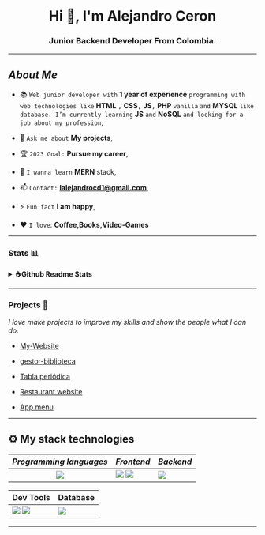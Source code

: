 <h1 align="center">Hi 👋, I'm Alejandro Ceron</h1>
<h3 align="center">Junior Backend Developer From Colombia.</h3>

---

## *About Me*

- 📚 `Web junior developer with` **1 year of experience** `programming with web technologies like` **HTML** `,` **CSS**`,` **JS**`,` **PHP** `vanilla` `and` **MYSQL** `like database. I’m currently learning` **JS** `and` **NoSQL** `and looking for a job about my profession`,

- 💬 `Ask me about` **My projects**,

- 🏆 `2023 Goal:` **Pursue my career**,

- 🏫 `I wanna learn` **MERN** stack,

- 📫 `Contact:` **lalejandrocd1@gmail.com**,

- ⚡ `Fun fact` **I am happy**,

- ❤️ `I love`: **Coffee,Books,Video-Games**

<!-- --- -->

<!-- ## *Support Me:* -->

<!-- [![ko-fi](https://ko-fi.com/img/githubbutton_sm.svg)](https://ko-fi.com/F1F5ONIGX) -->

---

### Stats 📊

<details>
<summary> <b> ☕Github Readme Stats</b></summary>
<br>
<p align="center">
<img height="180em" src="https://github-readme-stats.vercel.app/api/top-langs?username=lalejandrocd&show_icons=true&locale=en&layout=compact&theme=gotham" alt="lalejandrocd" />
&nbsp;<img height="180oem" src="https://github-readme-stats.vercel.app/api?username=lalejandrocd&show_icons=true&locale=en&theme=gotham&hide_border=false" alt="lalejandrocd" />
<img height="180oem" src="https://github-readme-streak-stats.herokuapp.com/?user=lalejandrocd&theme=gotham" alt="lalejandrocd" />
</p>
</details>

---

### Projects 💪
_I love make projects to improve my skills and show the people what I can do._

- [My-Website](https://github.com/lAlejandrocd/portafolio.git)

- [gestor-biblioteca](https://github.com/lAlejandrocd/gestor_biblioteca.git)

- [Tabla periódica](https://github.com/lAlejandrocd/periodic-table)

- [Restaurant website](https://github.com/lAlejandrocd/restaurant-website)

- [App menu](https://github.com/lAlejandrocd/app-menu.git)

---

## ⚙ My stack technologies
|*Programming languages*|*Frontend*|*Backend*|
|:---:|---|---|
|<img src="https://img.shields.io/badge/JavaScript-323330?style=for-the-badge&logo=javascript&logoColor=F7DF1E"/>|  <img src="https://img.shields.io/badge/HTML5-E34F26?style=for-the-badge&logo=html5&logoColor=white"/> <img src="https://img.shields.io/badge/CSS3-1572B6?style=for-the-badge&logo=css3&logoColor=white"/> | <img src="https://img.shields.io/badge/PHP-777BB4?style=for-the-badge&logo=php&logoColor=white"> |

|Dev Tools|Database|
|:---|:---|
|  <img src="https://img.shields.io/badge/Markdown-000000?style=for-the-badge&logo=markdown&logoColor=white"> <img src="https://img.shields.io/badge/GitHub-100000?style=for-the-badge&logo=github&logoColor=white">  | <img src="https://img.shields.io/badge/MySQL-005C84?style=for-the-badge&logo=mysql&logoColor=white">    |

---



[Linkelin]: https://www.linkedin.com/in/lalejandrocd/

